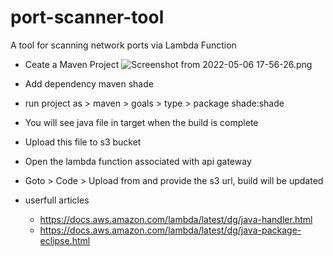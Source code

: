 # port-scanner-tool
A tool for scanning network ports via Lambda Function

 - Ceate a Maven Project 
![Screenshot from 2022-05-06 17-56-26.png](:/48f46afd55bf4d0d8e0c9bb05ea0171b)


-  Add dependency maven shade
-  run project as > maven > goals > type > package shade:shade 
-  You will see java file in target when the build is complete
-  Upload this file to s3 bucket
-  Open the lambda function associated with api gateway 
-  Goto > Code > Upload from and provide the s3 url, build will be updated 
-  userfull articles
	-  https://docs.aws.amazon.com/lambda/latest/dg/java-handler.html
	-  https://docs.aws.amazon.com/lambda/latest/dg/java-package-eclipse.html
	
